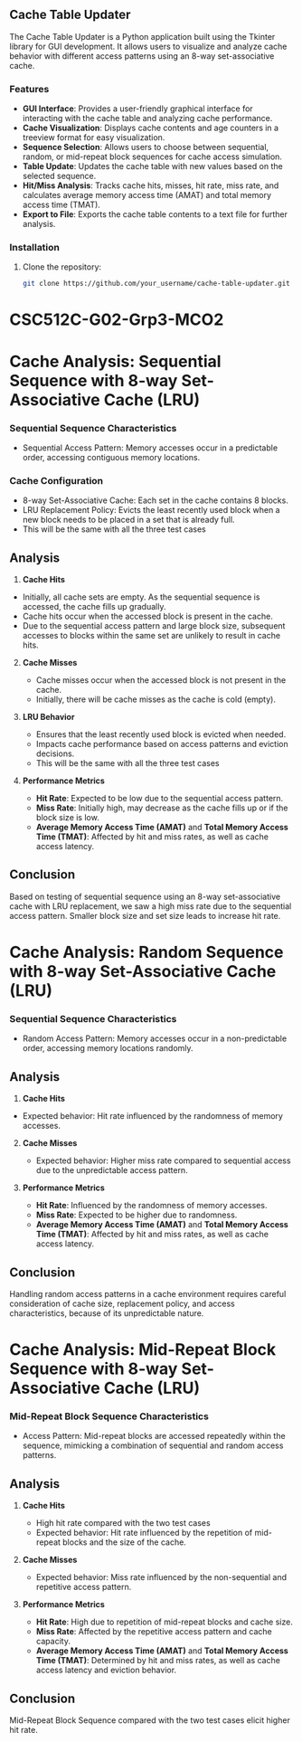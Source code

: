 ## Cache Table Updater

The Cache Table Updater is a Python application built using the Tkinter library for GUI development. It allows users to visualize and analyze cache behavior with different access patterns using an 8-way set-associative cache.

### Features

- **GUI Interface**: Provides a user-friendly graphical interface for interacting with the cache table and analyzing cache performance.
- **Cache Visualization**: Displays cache contents and age counters in a treeview format for easy visualization.
- **Sequence Selection**: Allows users to choose between sequential, random, or mid-repeat block sequences for cache access simulation.
- **Table Update**: Updates the cache table with new values based on the selected sequence.
- **Hit/Miss Analysis**: Tracks cache hits, misses, hit rate, miss rate, and calculates average memory access time (AMAT) and total memory access time (TMAT).
- **Export to File**: Exports the cache table contents to a text file for further analysis.

### Installation

1. Clone the repository:

   ```bash
   git clone https://github.com/your_username/cache-table-updater.git


# CSC512C-G02-Grp3-MCO2

# Cache Analysis: Sequential Sequence with 8-way Set-Associative Cache (LRU)

### Sequential Sequence Characteristics
- Sequential Access Pattern: Memory accesses occur in a predictable order, accessing contiguous memory locations.

### Cache Configuration
- 8-way Set-Associative Cache: Each set in the cache contains 8 blocks.
- LRU Replacement Policy: Evicts the least recently used block when a new block needs to be placed in a set that is already full.
- This will be the same with all the three test cases

## Analysis
1. **Cache Hits**
  - Initially, all cache sets are empty. As the sequential sequence is accessed, the cache fills up gradually.
  - Cache hits occur when the accessed block is present in the cache.
  - Due to the sequential access pattern and large block size, subsequent accesses to blocks within the same set are unlikely to result in cache hits.

2. **Cache Misses**
   - Cache misses occur when the accessed block is not present in the cache.
   - Initially, there will be cache misses as the cache is cold (empty).

3. **LRU Behavior**
   - Ensures that the least recently used block is evicted when needed.
   - Impacts cache performance based on access patterns and eviction decisions.
   - This will be the same with all the three test cases

5. **Performance Metrics**
   - **Hit Rate**: Expected to be low due to the sequential access pattern.
   - **Miss Rate**: Initially high, may decrease as the cache fills up or if the block size is low.
   - **Average Memory Access Time (AMAT)** and **Total Memory Access Time (TMAT)**: Affected by hit and miss rates, as well as cache access latency.

## Conclusion
Based on testing of sequential sequence using an 8-way set-associative cache with LRU replacement, we saw a high miss rate due to the sequential access pattern. Smaller block size and set size leads to increase hit rate.

# Cache Analysis: Random Sequence with 8-way Set-Associative Cache (LRU)

### Sequential Sequence Characteristics
- Random Access Pattern: Memory accesses occur in a non-predictable order, accessing memory locations randomly.

## Analysis
1. **Cache Hits**
  - Expected behavior: Hit rate influenced by the randomness of memory accesses.

2. **Cache Misses**
   - Expected behavior: Higher miss rate compared to sequential access due to the unpredictable access pattern.

3. **Performance Metrics**
   - **Hit Rate**: Influenced by the randomness of memory accesses.
   - **Miss Rate**: Expected to be higher due to randomness.
   - **Average Memory Access Time (AMAT)** and **Total Memory Access Time (TMAT)**: Affected by hit and miss rates, as well as cache access latency.

## Conclusion
Handling random access patterns in a cache environment requires careful consideration of cache size, replacement policy, and access characteristics, because of its unpredictable nature.

# Cache Analysis: Mid-Repeat Block Sequence with 8-way Set-Associative Cache (LRU)

### Mid-Repeat Block Sequence Characteristics
- Access Pattern: Mid-repeat blocks are accessed repeatedly within the sequence, mimicking a combination of sequential and random access patterns.

## Analysis
1. **Cache Hits**
   - High hit rate compared with the two test cases
   - Expected behavior: Hit rate influenced by the repetition of mid-repeat blocks and the size of the cache.

2. **Cache Misses**
   - Expected behavior: Miss rate influenced by the non-sequential and repetitive access pattern.

5. **Performance Metrics**
   - **Hit Rate**: High due to repetition of mid-repeat blocks and cache size.
   - **Miss Rate**: Affected by the repetitive access pattern and cache capacity.
   - **Average Memory Access Time (AMAT)** and **Total Memory Access Time (TMAT)**: Determined by hit and miss rates, as well as cache access latency and eviction behavior.

## Conclusion
Mid-Repeat Block Sequence compared with the two test cases elicit higher hit rate.


